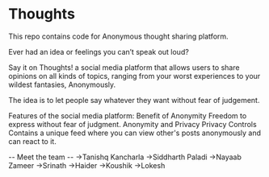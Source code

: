 # Thoughts
This repo contains code for Anonymous thought sharing platform.

Ever had an idea or feelings you can’t speak out loud? 

Say it on Thoughts! a social media platform that allows users to share opinions on all kinds of topics, ranging from your worst experiences to your wildest fantasies, Anonymously. 

The idea is to let people say whatever they want without fear of judgement.

Features of the social media platform:
Benefit of Anonymity
Freedom to express without fear of judgment.
Anonymity and Privacy
Privacy Controls
Contains a unique feed where you can view other's posts anonymously and can react to it.

-- Meet the team --
->Tanishq Kancharla 
->Siddharth Paladi
->Nayaab Zameer
->Srinath
->Haider
->Koushik
->Lokesh

